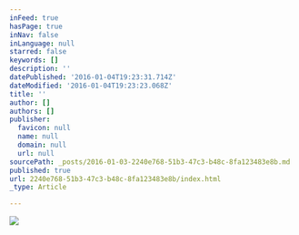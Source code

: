 ```yaml
---
inFeed: true
hasPage: true
inNav: false
inLanguage: null
starred: false
keywords: []
description: ''
datePublished: '2016-01-04T19:23:31.714Z'
dateModified: '2016-01-04T19:23:23.068Z'
title: ''
author: []
authors: []
publisher:
  favicon: null
  name: null
  domain: null
  url: null
sourcePath: _posts/2016-01-03-2240e768-51b3-47c3-b48c-8fa123483e8b.md
published: true
url: 2240e768-51b3-47c3-b48c-8fa123483e8b/index.html
_type: Article

---
```

![](https://the-grid-user-content.s3-us-west-2.amazonaws.com/8dcb7f29-85ee-4af9-bb4d-6012b142b052.jpg)